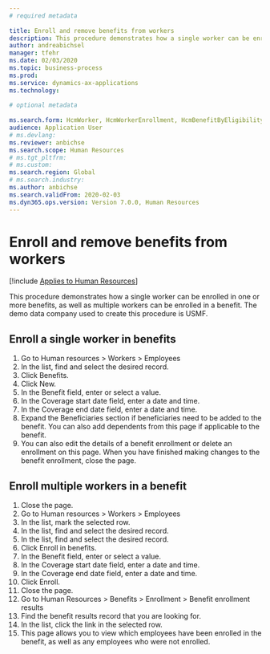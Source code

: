```yaml
--- 
# required metadata 
 
title: Enroll and remove benefits from workers
description: This procedure demonstrates how a single worker can be enrolled in one or more benefits, as well as multiple workers can be enrolled in a benefit. 
author: andreabichsel
manager: tfehr 
ms.date: 02/03/2020
ms.topic: business-process 
ms.prod:  
ms.service: dynamics-ax-applications 
ms.technology:  
 
# optional metadata 
 
ms.search.form: HcmWorker, HcmWorkerEnrollment, HcmBenefitByEligibilityLookup, HcmMassBenefitEnrollment, HcmBenefitLookup, HcmMassBenefitEnrollmentResults, BenefitWorkspace, HcmBenefitSummaryPart
audience: Application User 
# ms.devlang:  
ms.reviewer: anbichse
ms.search.scope: Human Resources
# ms.tgt_pltfrm:  
# ms.custom:  
ms.search.region: Global
# ms.search.industry: 
ms.author: anbichse
ms.search.validFrom: 2020-02-03
ms.dyn365.ops.version: Version 7.0.0, Human Resources 
---
```

# Enroll and remove benefits from workers

[!include [Applies to Human Resources](../includes/applies-to-hr.md)]



This procedure demonstrates how a single worker can be enrolled in one or more benefits, as well as multiple workers can be enrolled in a benefit. The demo data company used to create this procedure is USMF.


## Enroll a single worker in benefits
1. Go to Human resources > Workers > Employees
2. In the list, find and select the desired record.
3. Click Benefits.
4. Click New.
5. In the Benefit field, enter or select a value.
6. In the Coverage start date field, enter a date and time.
7. In the Coverage end date field, enter a date and time.
8. Expand the Beneficiaries section if beneficiaries need to be added to the benefit. You can also add dependents from this page if applicable to the benefit.
9. You can also edit the details of a benefit enrollment or delete an enrollment on this page. When you have finished making changes to the benefit enrollment, close the page.

## Enroll multiple workers in a benefit
1. Close the page.
2. Go to Human resources > Workers > Employees
3. In the list, mark the selected row.
4. In the list, find and select the desired record.
5. In the list, find and select the desired record.
6. Click Enroll in benefits.
7. In the Benefit field, enter or select a value.
8. In the Coverage start date field, enter a date and time.
9. In the Coverage end date field, enter a date and time.
10. Click Enroll.
11. Close the page.
12. Go to Human Resources > Benefits > Enrollment > Benefit enrollment results
13. Find the benefit results record that you are looking for.
14. In the list, click the link in the selected row.
15. This page allows you to view which employees have been enrolled in the benefit, as well as any employees who were not enrolled.


